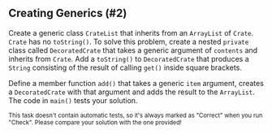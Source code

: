 ## Creating Generics (#2)

Create a generic class `CrateList` that inherits from an `ArrayList` of `Crate`.
`Crate` has no `toString()`. To solve this problem, create a nested `private`
class called `DecoratedCrate` that takes a generic argument of `contents` and
inherits from `Crate`. Add a `toString()` to `DecoratedCrate` that produces a
`String` consisting of the result of calling `get()` inside square brackets.

Define a member function `add()` that takes a generic `item` argument, creates a
`DecoratedCrate` with that argument and adds the result to the `ArrayList`. The
code in `main()` tests your solution.

<sub> This task doesn't contain automatic tests,
so it's always marked as "Correct" when you run "Check".
Please compare your solution with the one provided! </sub>
